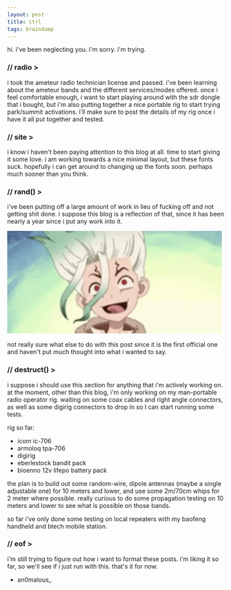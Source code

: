 ```yaml
---
layout: post
title: ctrl
tags: braindump
---
```


hi. i've been neglecting you. i'm sorry. i'm trying.

### // radio >

i took the ameteur radio technician license and passed. i've been learning about the ameteur bands and the different services/modes offered. once i feel comfortable enough, i want to start playing around with the sdr dongle that i bought, but i'm also putting together a nice portable rig to start trying park/summit activations. i'll make sure to post the details of my rig once i have it all put together and tested.

### // site >

i know i haven't been paying attention to this blog at all. time to start giving it some love. i am working towards a nice minimal layout, but these fonts suck. hopefully i can get around to changing up the fonts soon. perhaps much sooner than you think.

### // rand() >

i've been putting off a large amount of work in lieu of fucking off and not getting shit done. i suppose this blog is a reflection of that, since it has been nearly a year since i put any work into it.

![Senku](/images/dr-stone-anime.gif)

not really sure what else to do with this post since it is the first official one and haven't put much thought into what i wanted to say.

### // destruct() >

i suppose i should use this section for anything that i'm actively working on. at the moment, other than this blog, i'm only working on my man-portable radio operator rig. waiting on some coax cables and right angle connectors, as well as some digirig connectors to drop in so I can start running some tests.

rig so far:

- icom ic-706
- armoloq tpa-706
- digirig
- eberlestock bandit pack
- bioenno 12v lifepo battery pack

the plan is to build out some random-wire, dipole antennas (maybe a single adjustable one) for 10 meters and lower, and use some 2m/70cm whips for 2 meter where possible. really curious to do some propagation testing on 10 meters and lower to see what is possible on those bands.

so far i've only done some testing on local repeaters with my baofeng handheld and btech mobile station.

### // eof >

i'm still trying to figure out how i want to format these posts. i'm liking it so far, so we'll see if i just run with this. that's it for now.

- an0malous_